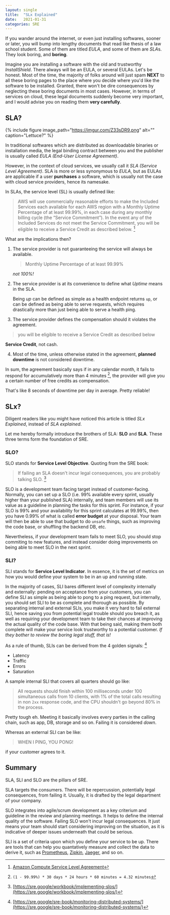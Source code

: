 ```yaml
---
layout: single
title:  "SLx Explained"
date:   2021-01-31 
categories: SRE
---
```

If you wander around the internet, or even just installing softwares, sooner or later, you will bump into lengthy documents that read like thesis of a law school student. Some of them are titled *EULA*, and some of them are *SLA*s. They look boring, and **boring**.

Imagine you are installing a software with the old and trustworthy *InstallShield*. There always will be an EULA, or several EULAs. Let's be honest. Most of the time, the majority of folks around will just spam **NEXT** to all these boring pages to the place where you decide where you'd like the software to be installed. Granted, there won't be dire consequences by neglecting these boring documents in most cases. However, in terms of services on cloud, these legal documents suddenly become very important, and I would advise you on reading them **very carefully**.  

## SLA?

{% include figure image_path="https://imgur.com/Z33sDR9.png" alt="" caption="Lettuce?" %}

In traditional softwares which are distributed as downloadable binaries or installation media, the legal binding contract between you and the publisher is usually called *EULA (End-User License Agreement)*. 

However, in the context of cloud services, we usually call it *SLA (Service Level Agreement)*. SLA is more or less synonymous to *EULA*, but as EULAs are applicable if a user **purchases** a software, which is usually not the case with cloud service providers, hence its namesake. 

In SLAs, the service level (SL) is usually defined like:

>AWS will use commercially reasonable efforts to make the Included Services each available for each AWS region with a Monthly Uptime Percentage of at least 99.99%, in each case during any monthly billing cycle (the “Service Commitment”). In the event any of the Included Services do not meet the Service Commitment, you will be eligible to receive a Service Credit as described below. [^1]

What are the implications then? 

1. The service provider is not guaranteeing the service will always be available. 
	
	> Monthly Uptime Percentage of at least 99.99%
   
   *not 100%!*

2. The service provider is at its convenience to define what *Uptime* means in the SLA. 
	
	Being *up* can be defined as simple as a health endpoint returns `up`, or can be defined as being able to serve requests, which requires drastically more than just being able to serve a health ping. 

3. The service provider defines the compensation should it violates the agreement.

  > you will be eligible to receive a Service Credit as described below
  
  **Service Credit**, not cash. 
  
4. Most of the time, unless otherwise stated in the agreement, **planned downtime** is not considered downtime. 

In sum, the agreement basically says if in any calendar month, it fails to respond for accumulatively more than 4 minutes [^2], the provider will give you a certain number of free credits as compensation. 

That's like 8 seconds of downtime per day in average. Pretty reliable! 

## SLx?

Diligent readers like you might have noticed this article is titled *SLx Explained*, instead of *SLA explained*. 

Let me hereby formally introduce the brothers of SLA: **SLO** and **SLA**. These three terms form the foundation of SRE. 

### SLO?

SLO stands for **Service Level Objective**. Quoting from the SRE book: 

> If failing an SLA doesn't incur legal consequences, you are probably talking SLO. [^3]

SLO is a development team facing target instead of customer-facing. Normally, you can set up a SLO (i.e. 99% available every sprint, usually higher than your published SLA) internally, and team members will use its value as a guideline in planning the tasks for this sprint. For instance, if your SLO is 99% and your availability for this sprint calculates at 99.99%, then you have 0.99% of what is called **error budget** at your disposal. Your team will then be able to use that budget to do `unsafe` things, such as improving the code base, or shuffling the backend DB, etc. 

Nevertheless, if your development team fails to meet SLO, you should stop commiting to new features, and instead consider doing improvements on being able to meet SLO in the next sprint. 

### SLI? 

SLI stands for **Service Level Indicator**. In essence, it is the set of metrics on how you would define your system to be in an up and running state. 

In the majority of cases, SLI bares different level of complexity internally and externally: pending on acceptance from your customers, you can define SLI as simple as being able to pong to a ping request, but internally, you should set SLI to be as complete and thorough as possible. By separating internal and external SLIs, you make it very hard to fail external SLI, hence saving you from potential legal trouble should you breach it, as well as requiring your development team to take their chances at improving the actual quality of the code base. With that being said, making them both complete will make your service look trustworthy to a potential customer. *If they bother to review the boring legal stuff, that is!*

As a rule of thumb, SLIs can be derived from the 4 golden signals: [^4]

- Latency
- Traffic
- Errors
- Saturation

A sample internal SLI that covers all quarters should go like:

> All requests should finish within 100 milliseconds under 100 simultaneous calls from 10 clients, with 1% of the total calls resulting in non `2xx` response code, and the CPU shouldn't go beyond 80% in the process. 

Pretty tough eh. Meeting it basically involves every parties in the calling chain, such as app, DB, storage and so on. Failing it is considered *down*.  

Whereas an external SLI can be like:

> WHEN I PING, YOU PONG!

if your customer agrees to it. 

## Summary

SLA, SLI and SLO are the pillars of SRE. 

SLA targets the consumers. There will be repercussion, potentially legal consequences, from failing it. Usually, it is drafted by the legal department of your company. 

SLO integrates into agile/scrum development as a key criterium and guideline in the review and planning meetings. It helps to define the internal quality of the software. Failing SLO won't incur legal consequences. It just means your team should start considering improving on the situation, as it is indicative of deeper issues underneath that could be serious. 

SLI is a set of criteria upon which you define your service to be up. There are tools that can help you quantatively measure and collect the data to derive it, such as [Prometheus](https://prometheus.io/), [Zipkin](https://zipkin.io/), [Jaeger](https://www.jaegertracing.io/), and so on. 


[^1]: [Amazon Compute Service Level Agreement](https://aws.amazon.com/compute/sla/)
[^2]: `(1 - 99.99%) * 30 days * 24 hours * 60 minutes = 4.32 minutes`
[^3]: [https://sre.google/workbook/implementing-slos/](https://sre.google/workbook/implementing-slos/)
[^4]: [https://sre.google/sre-book/monitoring-distributed-systems/](https://sre.google/sre-book/monitoring-distributed-systems/)
 